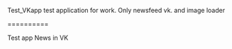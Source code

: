 Test_VKapp test application for work. Only newsfeed vk. and image loader

==========

Test app News in VK

